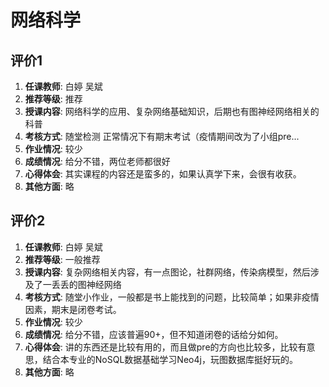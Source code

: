 # 网络科学

## 评价1

1. **任课教师**: 白婷 吴斌
2. **推荐等级**: 推荐
3. **授课内容**: 网络科学的应用、复杂网络基础知识，后期也有图神经网络相关的科普
4. **考核方式**: 随堂检测 正常情况下有期末考试（疫情期间改为了小组pre... 
5. **作业情况**: 较少
6. **成绩情况**: 给分不错，两位老师都很好
7. **心得体会**: 其实课程的内容还是蛮多的，如果认真学下来，会很有收获。
8. **其他方面**: 略

## 评价2

1. **任课教师**: 白婷 吴斌
2. **推荐等级**: 一般推荐
3. **授课内容**: 复杂网络相关内容，有一点图论，社群网络，传染病模型，然后涉及了一丢丢的图神经网络
4. **考核方式**: 随堂小作业，一般都是书上能找到的问题，比较简单；如果非疫情因素，期末是闭卷考试。
5. **作业情况**: 较少
6. **成绩情况**: 给分不错，应该普遍90+，但不知道闭卷的话给分如何。
7. **心得体会**: 讲的东西还是比较有用的，而且做pre的方向也比较多，比较有意思，结合本专业的NoSQL数据基础学习Neo4j，玩图数据库挺好玩的。
8. **其他方面**: 略